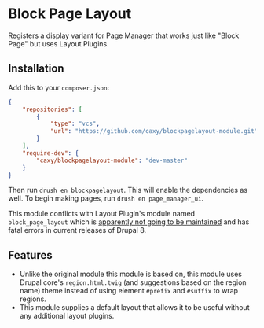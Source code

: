# Block Page Layout

Registers a display variant for Page Manager that works just like "Block Page" but uses Layout Plugins.

Installation
------------

Add this to your `composer.json`:

```json
{
    "repositories": [
        {
            "type": "vcs",
            "url": "https://github.com/caxy/blockpagelayout-module.git"
        }
    ],
    "require-dev": {
        "caxy/blockpagelayout-module": "dev-master"
    }
}
```

Then run `drush en blockpagelayout`. This will enable the dependencies as well. To begin making pages, run `drush en page_manager_ui`.

This module conflicts with Layout Plugin's module named `block_page_layout` which is [apparently not going to be maintained](https://www.drupal.org/node/2680351) and has fatal errors in current releases of Drupal 8.

Features
--------

* Unlike the original module this module is based on, this module uses Drupal core's `region.html.twig` (and suggestions based on the region name) theme instead of using element `#prefix` and `#suffix` to wrap regions.
* This module supplies a default layout that allows it to be useful without any additional layout plugins.
